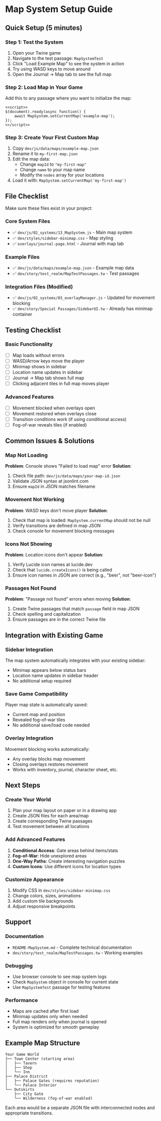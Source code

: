 # Map System Setup Guide

## Quick Setup (5 minutes)

### Step 1: Test the System
1. Open your Twine game
2. Navigate to the test passage: `MapSystemTest`
3. Click "Load Example Map" to see the system in action
4. Try using WASD keys to move around
5. Open the Journal → Map tab to see the full map

### Step 2: Load Map in Your Game
Add this to any passage where you want to initialize the map:

```
<<script>>
$(document).ready(async function() {
    await MapSystem.setCurrentMap('example-map');
});
<</script>>
```

### Step 3: Create Your First Custom Map
1. Copy `dev/js/data/maps/example-map.json`
2. Rename it to `my-first-map.json`
3. Edit the map data:
   - Change `mapId` to `"my-first-map"`
   - Change `name` to your map name
   - Modify the `nodes` array for your locations
4. Load it with: `MapSystem.setCurrentMap('my-first-map')`

## File Checklist

Make sure these files exist in your project:

### Core System Files
- ✅ `dev/js/02_systems/13_MapSystem.js` - Main map system
- ✅ `dev/styles/sidebar-minimap.css` - Map styling
- ✅ `overlays/journal-page.html` - Journal with map tab

### Example Files
- ✅ `dev/js/data/maps/example-map.json` - Example map data
- ✅ `dev/story/test_realm/MapTestPassages.tw` - Test passages

### Integration Files (Modified)
- ✅ `dev/js/02_systems/03_overlayManager.js` - Updated for movement blocking
- ✅ `dev/story/Special Passages/SidebarUI.tw` - Already has minimap container

## Testing Checklist

### Basic Functionality
- [ ] Map loads without errors
- [ ] WASD/Arrow keys move the player
- [ ] Minimap shows in sidebar
- [ ] Location name updates in sidebar
- [ ] Journal → Map tab shows full map
- [ ] Clicking adjacent tiles in full map moves player

### Advanced Features
- [ ] Movement blocked when overlays open
- [ ] Movement restored when overlays close
- [ ] Transition conditions work (if using conditional access)
- [ ] Fog-of-war reveals tiles (if enabled)

## Common Issues & Solutions

### Map Not Loading
**Problem**: Console shows "Failed to load map" error
**Solution**: 
1. Check file path: `dev/js/data/maps/your-map-id.json`
2. Validate JSON syntax at jsonlint.com
3. Ensure `mapId` in JSON matches filename

### Movement Not Working
**Problem**: WASD keys don't move player
**Solution**:
1. Check that map is loaded: `MapSystem.currentMap` should not be null
2. Verify transitions are defined in map JSON
3. Check console for movement blocking messages

### Icons Not Showing
**Problem**: Location icons don't appear
**Solution**:
1. Verify Lucide icon names at lucide.dev
2. Check that `lucide.createIcons()` is being called
3. Ensure icon names in JSON are correct (e.g., "beer", not "beer-icon")

### Passages Not Found
**Problem**: "Passage not found" errors when moving
**Solution**:
1. Create Twine passages that match `passage` field in map JSON
2. Check spelling and capitalization
3. Ensure passages are in the correct Twine file

## Integration with Existing Game

### Sidebar Integration
The map system automatically integrates with your existing sidebar:
- Minimap appears below status bars
- Location name updates in sidebar header
- No additional setup required

### Save Game Compatibility
Player map state is automatically saved:
- Current map and position
- Revealed fog-of-war tiles
- No additional save/load code needed

### Overlay Integration
Movement blocking works automatically:
- Any overlay blocks map movement
- Closing overlays restores movement
- Works with inventory, journal, character sheet, etc.

## Next Steps

### Create Your World
1. Plan your map layout on paper or in a drawing app
2. Create JSON files for each area/map
3. Create corresponding Twine passages
4. Test movement between all locations

### Add Advanced Features
1. **Conditional Access**: Gate areas behind items/stats
2. **Fog-of-War**: Hide unexplored areas
3. **One-Way Paths**: Create interesting navigation puzzles
4. **Custom Icons**: Use different icons for location types

### Customize Appearance
1. Modify CSS in `dev/styles/sidebar-minimap.css`
2. Change colors, sizes, animations
3. Add custom tile backgrounds
4. Adjust responsive breakpoints

## Support

### Documentation
- `README-MapSystem.md` - Complete technical documentation
- `dev/story/test_realm/MapTestPassages.tw` - Working examples

### Debugging
- Use browser console to see map system logs
- Check `MapSystem` object in console for current state
- Use `MapSystemTest` passage for testing features

### Performance
- Maps are cached after first load
- Minimap updates only when needed
- Full map renders only when journal is opened
- System is optimized for smooth gameplay

## Example Map Structure

```
Your Game World
├── Town Center (starting area)
│   ├── Tavern
│   ├── Shop
│   └── Inn
├── Palace District
│   ├── Palace Gates (requires reputation)
│   └── Palace Interior
└── Outskirts
    ├── City Gate
    └── Wilderness (fog-of-war enabled)
```

Each area would be a separate JSON file with interconnected nodes and appropriate transitions.
